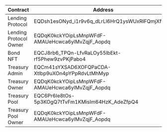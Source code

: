 | Contract               | Address                                          |
|------------------------|--------------------------------------------------|
| Lending Protocol       | EQDsh1esONyd_i1r9v6q_dLrLl6HrQ1ysWUxRIFQmjXfvQI0 |
| Lending Protocol Owner | EQDqK0kckYOipLsMnpWFdF-AMAUeHcwca6ylMvZqjF_Aopdq |
| Bond NFT               | EQCJ8rb6_TPQn-LfvRaLOy55lbEkt-rf5Phew9zvPKjPabo4 |
| Treasury Admin         | EQCm41sYXSAD6XOFQPaCDA-Xtlbp9uXOn4pYPpRdvLtMhMyp |
| Treasury Owner         | EQDqK0kckYOipLsMnpWFdF-AMAUeHcwca6ylMvZqjF_Aopdq |
| Treasury Pool          | EQC6Pr6Ie8tOs-5p3KOgQ7tTvFm1KMisIm64HzK_AdeZfpQ4 |
| Treasury Pool Owner    | EQDqK0kckYOipLsMnpWFdF-AMAUeHcwca6ylMvZqjF_Aopdq |

